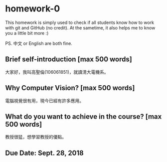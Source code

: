 # homework-0
This homework is simply used to check if all students know how to work with git and GitHub (no credit).
At the sametime, it also helps me to know you a little bit more :)

PS. 中文 or English are both fine.

## Brief self-introduction [max 500 words]
大家好，我叫高聖倫(106061851)，就讀清大電機系。

## Why Computer Vision? [max 500 words]
電腦視覺很有用，現今已經有許多應用。

## What do you want to achieve in the course? [max 500 words]
教授很猛，想學習教授的優點。

## Due Date: Sept. 28, 2018
